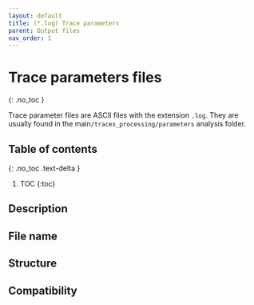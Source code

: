 ```yaml
---
layout: default
title: (*.log) Trace parameters
parent: Output files
nav_order: 1
---
```



# Trace parameters files
{: .no_toc }

Trace parameter files are ASCII files with the extension `.log`. They are usually found in the main`/traces_processing/parameters` analysis folder.

## Table of contents
{: .no_toc .text-delta }

1. TOC
{:toc}

## Description

## File name

## Structure

## Compatibility